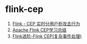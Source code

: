 # flink-cep
1. [Flink - CEP 实时分用户析攻击行为](https://blog.csdn.net/dounine/article/details/84207797#commentBox)
2. [Apache Flink CEP学习总结](https://blog.csdn.net/rongyongfeikai2/article/details/83656505)
3. [Flink进阶-Flink CEP(复杂事件处理)](https://cloud.tencent.com/developer/article/1448608)
